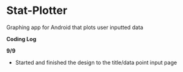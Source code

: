 # Stat-Plotter
Graphing app for Android that plots user inputted data

**Coding Log**

**9/9**
- Started and finished the design to the title/data point input page
